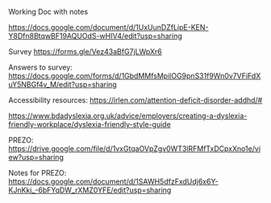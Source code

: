Working Doc with notes

https://docs.google.com/document/d/1UxUunDZfLipE-KEN-Y8Dfn8BtqwBF19AQUOdS-wHIV4/edit?usp=sharing

Survey
https://forms.gle/Vez43aBfG7jLWpXr6

Answers to survey:
https://docs.google.com/forms/d/1GbdMMfsMpilOG9pnS31f9Wn0v7VFiFdXuY5NBGf4v_M/edit?usp=sharing

Accessibility resources:
https://irlen.com/attention-deficit-disorder-addhd/#

https://www.bdadyslexia.org.uk/advice/employers/creating-a-dyslexia-friendly-workplace/dyslexia-friendly-style-guide

PREZO:
https://drive.google.com/file/d/1vxGtqaOVpZgv0WT3lRFMfTxDCpxXno1e/view?usp=sharing

Notes for PREZO:
https://docs.google.com/document/d/1SAWH5dfzFxdUdj6x6Y-KJnKki_-6bFYqDW_rXMZ0YFE/edit?usp=sharing
